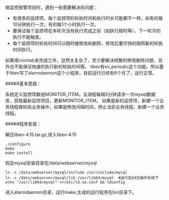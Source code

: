 做监控报警项目时，遇到一些需要解决的问题：

* 有很多的监控项，每个监控项的轮执时间和执行时长可能都不一样，如有的每10分钟执行一次，有的每1个小时执行一次。
* 要保证每个监控项在本轮次没有执行完成之前（如执行超时等），下一轮次的执行不能触发。
* 每个监控项的轮执时间可以随时被修改和删除，修改后要尽快的按照新的轮执时间执行。

如果用crontab来完成工作，显然太复杂了，至少要解决频繁的修改删除问题，另外也不能保证快速的执行新的轮执时间等。
libev有ev_periodic这个功能。所以基于libev写了alarmdaemon这个小程序，目前运行已经有6个月了，运行正常。

#####基本思路：

 系统定义监控项数组MONITOR_ITEM。主进程每隔5分钟请求一次mysql数据库，获取最新监控项目，更新MONITOR_ITEM。
 如果是新的监控项，新建一个业务线程做轮执业务操作，如果是修改间隔时间，停止当前业务线程，新建一个业务线程。

#####程序安装：

 解压libev-4.15.tar.gz,进入libev-4.15

    ./configure
    make
    make install

 假定mysql安装目录在/data/webserver/mysql

    ln -s /data/webserver/mysql/include /usr/include/mysql
    ln -s /data/webserver/mysql/lib /usr/lib64/mysql  #运行在64位操作系统下
    echo "/usr/lib64/mysql" >>/etc/ld.so.conf && ldconfig

 进入alarmdaemon目录，运行make,生成的运行程序在bin目录下。
